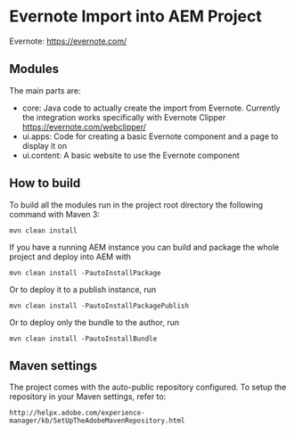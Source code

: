 # Evernote Import into AEM Project

Evernote: https://evernote.com/

## Modules

The main parts are:

* core: Java code to actually create the import from Evernote. Currently the integration works specifically with Evernote Clipper
	https://evernote.com/webclipper/
* ui.apps: Code for creating a basic Evernote component and a page to display it on
* ui.content: A basic website to use the Evernote component

## How to build

To build all the modules run in the project root directory the following command with Maven 3:

    mvn clean install

If you have a running AEM instance you can build and package the whole project and deploy into AEM with  

    mvn clean install -PautoInstallPackage
    
Or to deploy it to a publish instance, run

    mvn clean install -PautoInstallPackagePublish
    
Or to deploy only the bundle to the author, run

    mvn clean install -PautoInstallBundle

## Maven settings

The project comes with the auto-public repository configured. To setup the repository in your Maven settings, refer to:

    http://helpx.adobe.com/experience-manager/kb/SetUpTheAdobeMavenRepository.html
